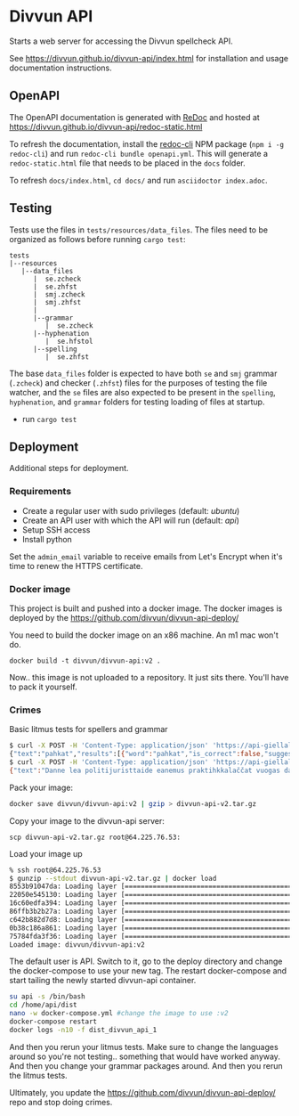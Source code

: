 # Divvun API

Starts a web server for accessing the Divvun spellcheck API.

See https://divvun.github.io/divvun-api/index.html for installation and usage documentation instructions.

## OpenAPI

The OpenAPI documentation is generated with [ReDoc](https://github.com/Redocly/redoc) and hosted at  https://divvun.github.io/divvun-api/redoc-static.html

To refresh the documentation, install the [redoc-cli](https://github.com/Redocly/redoc/blob/master/cli/README.md) NPM package (`npm i -g redoc-cli`) and run `redoc-cli bundle openapi.yml`.
This will generate a `redoc-static.html` file that needs to be placed in the `docs` folder.

To refresh `docs/index.html`, `cd docs/` and run `asciidoctor index.adoc`.

## Testing

Tests use the files in `tests/resources/data_files`. The files need to be organized as follows before running `cargo test`:

```
tests
|--resources
   |--data_files
      |  se.zcheck
      |  se.zhfst
      |  smj.zcheck
      |  smj.zhfst
      |
      |--grammar
         |  se.zcheck
      |--hyphenation
         |  se.hfstol
      |--spelling
         |  se.zhfst
```

The base `data_files` folder is expected to have both `se` and `smj`
grammar (`.zcheck`) and checker (`.zhfst`) files for the purposes of testing the file watcher, and
the `se` files are also expected to be present in the `spelling`, `hyphenation`, and `grammar` folders for testing loading of files at startup.

- run `cargo test`

## Deployment

Additional steps for deployment.

### Requirements

- Create a regular user with sudo privileges (default: *ubuntu*)
- Create an API user with which the API will run (default: *api*)
- Setup SSH access
- Install python

Set the `admin_email` variable to receive emails from Let's Encrypt when it's time to renew the HTTPS certificate.


### Docker image

This project is built and pushed into a docker image. The docker images is deployed by the https://github.com/divvun/divvun-api-deploy/

You need to build the docker image on an x86 machine. An m1 mac won't do.


```
docker build -t divvun/divvun-api:v2 .
```

Now.. this image is not uploaded to a repository. It just sits there. You'll have to pack it yourself. 

### Crimes


Basic litmus tests for spellers and grammar

```sh
$ curl -X POST -H 'Content-Type: application/json' 'https://api-giellalt.uit.no/speller/se' --data '{"text": "pahkat"}'
{"text":"pahkat","results":[{"word":"pahkat","is_correct":false,"suggestions":[{"value":"páhkat","weight":15.301758},{"value":"páhkkat","weight":21.3018},{"value":"dahkat","weight":33.012695},{"value":"háhkat","weight":34.89453},{"value":"ráhkat","weight":38.691406},{"value":"čáhkat","weight":38.79785},{"value":"hahkát","weight":39.896484},{"value":"báhkat","weight":39.89746},{"value":"Ráhkat","weight":40.05078},{"value":"páhka","weight":40.301758}]}]
$ curl -X POST -H 'Content-Type: application/json' 'https://api-giellalt.uit.no/grammar/se' --data '{"text": "Danne lea politijuristtaide eanemus praktihkkalaččat vuogas dan dahkat Čáhcesullos."}'
{"text":"Danne lea politijuristtaide eanemus praktihkkalaččat vuogas dan dahkat Čáhcesullos.","errs":[{"error_text":"politijuristtaide","start_index":10,"end_index":27,"error_code":"typo","description":"Ii leat sátnelisttus","suggestions":["politiijajuristtaide"],"title":"Čállinmeattáhus"},{"error_text":"praktihkkalaččat","start_index":36,"end_index":52,"error_code":"typo","description":"Ii leat sátnelisttus","suggestions":["praktihkalaččat","praktihkalat","praktihkalet","praktihkalit","praktihkalut"],"title":"Čállinmeattáhus"}]}%
```


Pack your image:
```sh
docker save divvun/divvun-api:v2 | gzip > divvun-api-v2.tar.gz
```

Copy your image to the divvun-api server:
```
scp divvun-api-v2.tar.gz root@64.225.76.53:
```

Load your image up
```sh
% ssh root@64.225.76.53
$ gunzip --stdout divvun-api-v2.tar.gz | docker load
8553b91047da: Loading layer [==================================================>]  84.01MB/84.01MB
22050e545130: Loading layer [==================================================>]  22.38MB/22.38MB
16c60edfa394: Loading layer [==================================================>]    215kB/215kB
86ffb3b2b27a: Loading layer [==================================================>]  80.01MB/80.01MB
c642b882d7d8: Loading layer [==================================================>]  1.536kB/1.536kB
0b38c186a861: Loading layer [==================================================>]  16.72MB/16.72MB
75784fda3f36: Loading layer [==================================================>]   2.56kB/2.56kB
Loaded image: divvun/divvun-api:v2
```

The default user is API. Switch to it, go to the deploy directory and change the docker-compose to use your new tag. The restart docker-compose and start tailing the newly started divvun-api container. 

```sh
su api -s /bin/bash
cd /home/api/dist
nano -w docker-compose.yml #change the image to use :v2
docker-compose restart
docker logs -n10 -f dist_divvun_api_1
```

And then you rerun your litmus tests. Make sure to change the languages around so you're not testing.. something that would have worked anyway.
And then you change your grammar packages around. And then you rerun the litmus tests. 

Ultimately, you update the https://github.com/divvun/divvun-api-deploy/ repo and stop doing crimes. 
